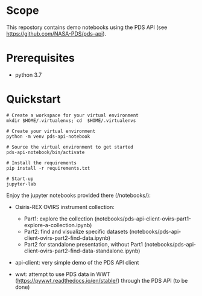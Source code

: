 


# Scope

This repostory contains demo notebooks using the PDS API (see https://github.com/NASA-PDS/pds-api).


# Prerequisites

- python 3.7


# Quickstart


    # Create a workspace for your virtual environment
    mkdir $HOME/.virtualenvs; cd  $HOME/.virtualenvs
    
    # Create your virtual environment
    python -m venv pds-api-notebook
    
    # Source the virtual environment to get started
    pds-api-notebook/bin/activate
    
    # Install the requirements
    pip install -r requirements.txt
    
    # Start-up
    jupyter-lab
    
    
Enjoy the jupyter notebooks provided there (/notebooks/):
- Osiris-REX OVIRS instrument collection:
    - Part1: explore the collection (notebooks/pds-api-client-ovirs-part1-explore-a-collection.ipynb)
    - Part2: find and visualize specific datasets (notebooks/pds-api-client-ovirs-part2-find-data.ipynb)
    - Part2 for standalone presentation, without Part1 (notebooks/pds-api-client-ovirs-part2-find-data-standalone.ipynb)
    
- api-client: very simple demo of the PDS API client 
- wwt: attempt to use PDS data in WWT (https://pywwt.readthedocs.io/en/stable/) through the PDS API (to be done)
